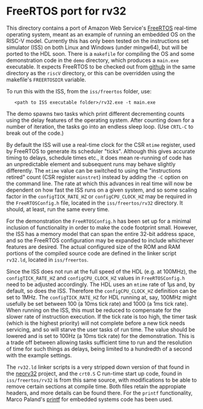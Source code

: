 # FreeRTOS port for rv32
This directory contains a port of Amazon Web Service's [FreeRTOS](https://www.freertos.org/) real-time operating system, meant as an example of running an embedded OS on the RISC-V model. Currently this has only been tested on the instructions set simulator (ISS) on both Linux and Windows (under mingw64), but will be ported to the HDL soon. There is a `makefile` for compiling the OS and some demonstration code in the `demo` directory, which produces a `main.exe` executable. It expects FreeRTOS to be checked out from [github](https://github.com/FreeRTOS) in the same directory as the `riscV` directory, or this can be overridden using the makefile's `FREERTOSDIR` variable.

To run this with the ISS, from the `iss/freertos` folder, use:

```
   <path to ISS executable folder>/rv32.exe -t main.exe
```
The demo spawns two tasks which print different decrementing counts using the delay features of the operating system. After counting down for a number of iteration, the tasks go into an endless sleep loop. (Use `CRTL-C` to break out of the code.)

By default the ISS will use a real-time clock for the CSR `mtime` register, used by FreeRTOS to generate its scheduler "ticks".  Although this gives accurate timing to delays, schedule times etc., it does mean re-running of code has an unpredictable element and subsequent runs may behave slightly differently. The `mtime` value can be switched to using the "instructions retired" count (CSR register `minstret`) instead by adding the `-C` option on the command line. The rate at which this advances in real time will now be dependent on how fast the ISS runs on a given system, and so some scaling factor in the `configTICK_RATE_HZ` or `configCPU_CLOCK_HZ` may be required in the `FreeRTOSConfig.h` file, located in the `iss/freertos/rv32` directory. It should, at least, run the same every time.

For the demonstration the `FreeRTOSConfig.h` has been set up for a minimal inclusion of functionality in order to make the code footprint small. However, the ISS has a memory model that can span the entire 32-bit address space, and so the FreeRTOS configuration may be expanded to include whichever features are desired. The actual configured size of the ROM and RAM portions of the compiled source code are defined in the linker script `rv32.ld`, located in `iss/freertos`.

Since the ISS does not run at the full speed of the HDL (e.g. at 100MHz), the `configTICK_RATE_HZ` and `configCPU_CLOCK_HZ` values in `FreeRTOSConfig.h` need to be adjusted accordingly. The HDL uses an `mtime` rate of 1&#956;s and, by default, so does the ISS. Therefore the `configCPU_CLOCK_HZ` definition can be set to 1MHz. The `configTICK_RATE_HZ` for HDL running at, say, 100MHz might usefully be set between 100 (a 10ms tick rate) and 1000 (a 1ms tick rate). When running on the ISS, this must be reduced to compensate for the slower rate of instruction execution. If the tick rate is too high, the timer task (which is the highest priority) will not complete before a new tick needs servicing, and so will starve the user tasks of run time. The value should be lowered and is set to 100Hz (a 10ms tick rate) for the demonstration. This is a trade off between allowing tasks sufficient time to run and the resolution of time for such things as delays, being limited to a hundredth of a second with the example settings.

The `rv32.ld` linker scripts is a very stripped down version of that found in the [neorv32](https://github.com/stnolting/neorv32) project, and the `crt0.S` C run-time start up code, found in `iss/freertos/rv32` is from this same source, with modifications to be able to remove certain sections at compile time. Both files retain the appropiate headers, and more details can be found there. For the `printf` functionality, Marco Paland's [printf](https://github.com/mpaland/printf) for embedded systems code has been used.